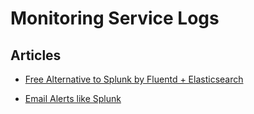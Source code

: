Monitoring Service Logs
=======================


Articles
--------

-   [Free Alternative to Splunk by Fluentd +
    Elasticsearch](/articles/free-alternative-to-splunk-by-fluentd)


-   [Email Alerts like
    Splunk](/articles//articles/splunk-like-grep-and-alert-email.md)

